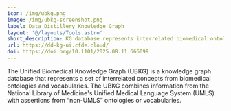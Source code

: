 ```yaml
---
icon: /img/ubkg.png
image: /img/ubkg-screenshot.png
label: Data Distillery Knowledge Graph
layout: '@/layouts/Tools.astro'
short_description: KG database represents interrelated biomedical ontologies and vocabularies
url: https://dd-kg-ui.cfde.cloud/
doi: https://doi.org/10.1101/2025.08.11.666099
---
```

The Unified Biomedical Knowledge Graph (UBKG) is a knowledge graph database that represents a set of interrelated concepts from biomedical ontologies and vocabularies. The UBKG combines information from the National Library of Medicine's Unified Medical Language System (UMLS) with assertions from “non-UMLS” ontologies or vocabularies.